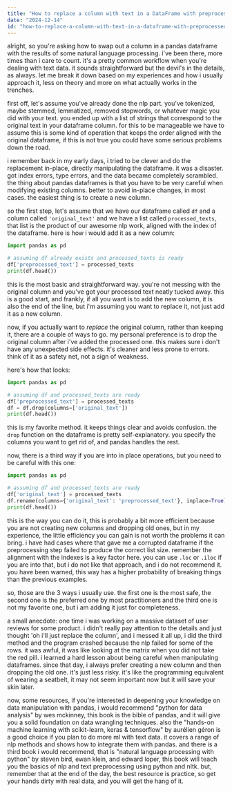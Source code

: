 ```yaml
---
title: "How to replace a column with text in a DataFrame with preprocessed text after NLP?"
date: "2024-12-14"
id: "how-to-replace-a-column-with-text-in-a-dataframe-with-preprocessed-text-after-nlp"
---
```


alright, so you're asking how to swap out a column in a pandas dataframe with the results of some natural language processing. i've been there, more times than i care to count. it's a pretty common workflow when you're dealing with text data. it sounds straightforward but the devil's in the details, as always. let me break it down based on my experiences and how i usually approach it, less on theory and more on what actually works in the trenches.

first off, let's assume you've already done the nlp part. you've tokenized, maybe stemmed, lemmatized, removed stopwords, or whatever magic you did with your text. you ended up with a list of strings that correspond to the original text in your dataframe column. for this to be manageable we have to assume this is some kind of operation that keeps the order aligned with the original dataframe, if this is not true you could have some serious problems down the road.

i remember back in my early days, i tried to be clever and do the replacement in-place, directly manipulating the dataframe. it was a disaster. got index errors, type errors, and the data became completely scrambled. the thing about pandas dataframes is that you have to be very careful when modifying existing columns. better to avoid in-place changes, in most cases. the easiest thing is to create a new column.

so the first step, let's assume that we have our dataframe called `df` and a column called `'original_text'` and we have a list called `processed_texts`, that list is the product of our awesome nlp work, aligned with the index of the dataframe. here is how i would add it as a new column:

```python
import pandas as pd

# assuming df already exists and processed_texts is ready
df['preprocessed_text'] = processed_texts
print(df.head())
```
this is the most basic and straightforward way. you're not messing with the original column and you've got your processed text neatly tucked away. this is a good start, and frankly, if all you want is to add the new column, it is also the end of the line, but i'm assuming you want to replace it, not just add it as a new column.

now, if you actually want to *replace* the original column, rather than keeping it, there are a couple of ways to go. my personal preference is to drop the original column after i've added the processed one. this makes sure i don't have any unexpected side effects. it's cleaner and less prone to errors. think of it as a safety net, not a sign of weakness.

here's how that looks:
```python
import pandas as pd

# assuming df and processed_texts are ready
df['preprocessed_text'] = processed_texts
df = df.drop(columns=['original_text'])
print(df.head())
```

this is my favorite method. it keeps things clear and avoids confusion. the `drop` function on the dataframe is pretty self-explanatory. you specify the columns you want to get rid of, and pandas handles the rest.

now, there is a third way if you are into in place operations, but you need to be careful with this one:
```python
import pandas as pd

# assuming df and processed_texts are ready
df['original_text'] = processed_texts
df.rename(columns={'original_text': 'preprocessed_text'}, inplace=True)
print(df.head())
```
this is the way you can do it, this is probably a bit more efficient because you are not creating new columns and dropping old ones, but in my experience, the little efficiency you can gain is not worth the problems it can bring. i have had cases where that gave me a corrupted dataframe if the preprocessing step failed to produce the correct list size. remember the alignment with the indexes is a key factor here. you can use `.loc` or `.iloc` if you are into that, but i do not like that approach, and i do not recommend it. you have been warned, this way has a higher probability of breaking things than the previous examples.

so, those are the 3 ways i usually use. the first one is the most safe, the second one is the preferred one by most practitioners and the third one is not my favorite one, but i am adding it just for completeness.

a small anecdote: one time i was working on a massive dataset of user reviews for some product. i didn't really pay attention to the details and just thought 'oh i'll just replace the column', and i messed it all up, i did the third method and the program crashed because the nlp failed for some of the rows. it was awful, it was like looking at the matrix when you did not take the red pill. i learned a hard lesson about being careful when manipulating dataframes. since that day, i always prefer creating a new column and then dropping the old one. it's just less risky. it's like the programming equivalent of wearing a seatbelt, it may not seem important now but it will save your skin later.

now, some resources, if you're interested in deepening your knowledge on data manipulation with pandas, i would recommend "python for data analysis" by wes mckinney, this book is the bible of pandas, and it will give you a solid foundation on data wrangling techniques. also the "hands-on machine learning with scikit-learn, keras & tensorflow" by aurélien géron is a good choice if you plan to do more ml with text data. it covers a range of nlp methods and shows how to integrate them with pandas. and there is a third book i would recommend, that is "natural language processing with python" by steven bird, ewan klein, and edward loper, this book will teach you the basics of nlp and text preprocessing using python and nltk. but, remember that at the end of the day, the best resource is practice, so get your hands dirty with real data, and you will get the hang of it.
